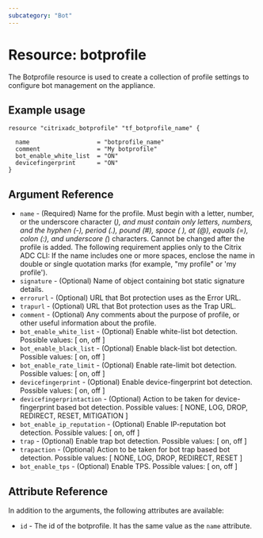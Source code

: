 ```yaml
---
subcategory: "Bot"
---
```


# Resource: botprofile

The Botprofile resource is used to create a collection of profile settings to configure bot management on the appliance.


## Example usage

```hcl
resource "citrixadc_botprofile" "tf_botprofile_name" {

  name                   = "botprofile_name"
  comment                = "My botprofile"
  bot_enable_white_list  = "ON"
  devicefingerprint      = "ON"
}

```


## Argument Reference

* `name` - (Required) Name for the profile. Must begin with a letter, number, or the underscore character (_), and must contain only letters, numbers, and the hyphen (-), period (.), pound (#), space ( ), at (@), equals (=), colon (:), and underscore (_) characters. Cannot be changed after the profile is added. The following requirement applies only to the Citrix ADC CLI: If the name includes one or more spaces, enclose the name in double or single quotation marks (for example, "my profile" or 'my profile').
* `signature` - (Optional) Name of object containing bot static signature details.
* `errorurl` - (Optional) URL that Bot protection uses as the Error URL.
* `trapurl` - (Optional) URL that Bot protection uses as the Trap URL.
* `comment` - (Optional) Any comments about the purpose of profile, or other useful information about the profile.
* `bot_enable_white_list` - (Optional) Enable white-list bot detection. Possible values: [ on, off ]
* `bot_enable_black_list` - (Optional) Enable black-list bot detection. Possible values: [ on, off ]
* `bot_enable_rate_limit` - (Optional) Enable rate-limit bot detection. Possible values: [ on, off ]
* `devicefingerprint` - (Optional) Enable device-fingerprint bot detection. Possible values: [ on, off ]
* `devicefingerprintaction` - (Optional) Action to be taken for device-fingerprint based bot detection. Possible values: [ NONE, LOG, DROP, REDIRECT, RESET, MITIGATION ]
* `bot_enable_ip_reputation` - (Optional) Enable IP-reputation bot detection. Possible values: [ on, off ]
* `trap` - (Optional) Enable trap bot detection. Possible values: [ on, off ]
* `trapaction` - (Optional) Action to be taken for bot trap based bot detection. Possible values: [ NONE, LOG, DROP, REDIRECT, RESET ]
* `bot_enable_tps` - (Optional) Enable TPS. Possible values: [ on, off ]


## Attribute Reference

In addition to the arguments, the following attributes are available:

* `id` - The id of the botprofile. It has the same value as the `name` attribute.

